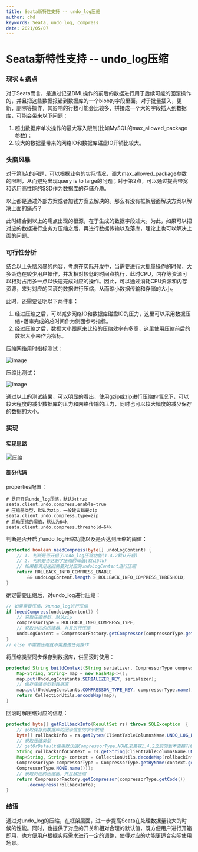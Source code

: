 ```yaml
---
title: Seata新特性支持 -- undo_log压缩
author: chd
keywords: Seata, undo_log, compress
date: 2021/05/07
---
```


# Seata新特性支持 -- undo_log压缩

### 现状 & 痛点

对于Seata而言，是通过记录DML操作的前后的数据进行用于后续可能的回滚操作的，并且把这些数据报错到数据库的一个blob的字段里面。对于批量插入，更新，删除等操作，其影响的行数可能会比较多，拼接成一个大的字段插入到数据库，可能会带来以下问题：

1. 超出数据库单次操作的最大写入限制(比如MySQL的max_allowed_package参数)；
2. 较大的数据量带来的网络IO和数据库磁盘IO开销比较大。



### 头脑风暴

对于第1点的问题，可以根据业务的实际情况，调大max_allowed_package参数的限制，从而避免出现query is to large的问题；对于第2点，可以通过提高带宽和选用高性能的SSD作为数据库的存储介质。

以上都是通过外部方案或者加钱方案去解决的。那么有没有框架层面解决方案以解决上面的痛点？

此时结合到以上的痛点出现的根源，在于生成的数据字段过大。为此，如果可以把对应的数据进行业务方压缩之后，再进行数据传输以及落库，理论上也可以解决上面的问题。



### 可行性分析

结合以上头脑风暴的内容，考虑在实际开发中，当需要进行大批量操作的时候，大多会选在较少用户操作，并发相对较低的时间点执行，此时CPU，内存等资源可以相对占用多一点以快速完成对应的操作。因此，可以通过消耗CPU资源和内存资源，来对对应的回滚的数据进行压缩，从而缩小数据传输和存储的大小。

此时，还需要证明以下两件事：

1. 经过压缩之后，可以减少网络IO和数据库磁盘IO的压力，这里可以采用数据压缩+落库完成的总时间作为侧面参考指标。
2. 经过压缩之后，数据大小跟原来比较的压缩效率有多高，这里使用压缩前后的数据大小来作为指标。

压缩网络用时指标测试：

![image](https://user-images.githubusercontent.com/22959373/95567752-f55ddf80-0a55-11eb-8092-1f1d99855bdd.png)

压缩比测试：

![image](https://user-images.githubusercontent.com/22959373/95567834-0ad30980-0a56-11eb-9d7e-48b74babbea4.png)

通过以上的测试结果，可以明显的看出，使用gzip或zip进行压缩的情况下，可以较大程度的减少数据库的压力和网络传输的压力，同时也可以较大幅度的减少保存的数据的大小。



### 实现

#### 实现思路

![压缩](https://user-images.githubusercontent.com/22959373/116281711-8f039900-a7bc-11eb-91f8-82afdbb9f932.png)

#### 部分代码

properties配置：

```properties
# 是否开启undo_log压缩，默认为true
seata.client.undo.compress.enable=true
# 压缩器类型，默认为zip，一般建议都是zip
seata.client.undo.compress.type=zip
# 启动压缩的阈值，默认为64k
seata.client.undo.compress.threshold=64k
```

判断是否开启了undo_log压缩功能以及是否达到压缩的阈值：

```java
protected boolean needCompress(byte[] undoLogContent) {
    // 1. 判断是否开启了undo_log压缩功能(1.4.2默认开启)
    // 2. 判断是否达到了压缩的阈值(默认64k)
    // 如果都满足返回需要对对应的undoLogContent进行压缩
    return ROLLBACK_INFO_COMPRESS_ENABLE 
        && undoLogContent.length > ROLLBACK_INFO_COMPRESS_THRESHOLD;
}
```

确定需要压缩后，对undo_log进行压缩：

```java
// 如果需要压缩，对undo_log进行压缩
if (needCompress(undoLogContent)) {
    // 获取压缩类型，默认zip
    compressorType = ROLLBACK_INFO_COMPRESS_TYPE;
    // 获取对应的压缩器，并且进行压缩
    undoLogContent = CompressorFactory.getCompressor(compressorType.getCode()).compress(undoLogContent);
}
// else 不需要压缩就不需要做任何操作
```

将压缩类型同步保存到数据库，供回滚时使用：

```java
protected String buildContext(String serializer, CompressorType compressorType) {
    Map<String, String> map = new HashMap<>();
    map.put(UndoLogConstants.SERIALIZER_KEY, serializer);
    // 保存压缩类型到数据库
    map.put(UndoLogConstants.COMPRESSOR_TYPE_KEY, compressorType.name());
    return CollectionUtils.encodeMap(map);
}
```

回滚时解压缩对应的信息：

```java
protected byte[] getRollbackInfo(ResultSet rs) throws SQLException  {
    // 获取保存到数据库的回滚信息的字节数组
    byte[] rollbackInfo = rs.getBytes(ClientTableColumnsName.UNDO_LOG_ROLLBACK_INFO);
    // 获取压缩类型
    // getOrDefault使用默认值CompressorType.NONE来兼容1.4.2之前的版本直接升级1.4.2+
    String rollbackInfoContext = rs.getString(ClientTableColumnsName.UNDO_LOG_CONTEXT);
    Map<String, String> context = CollectionUtils.decodeMap(rollbackInfoContext);
    CompressorType compressorType = CompressorType.getByName(context.getOrDefault(UndoLogConstants.COMPRESSOR_TYPE_KEY,
    CompressorType.NONE.name()));
    // 获取对应的压缩器，并且解压缩
    return CompressorFactory.getCompressor(compressorType.getCode())
        .decompress(rollbackInfo);
}
```



### 结语

通过对undo_log的压缩，在框架层面，进一步提高Seata在处理数据量较大的时候的性能。同时，也提供了对应的开关和相对合理的默认值，既方便用户进行开箱即用，也方便用户根据实际需求进行一定的调整，使得对应的功能更适合实际使用场景。
